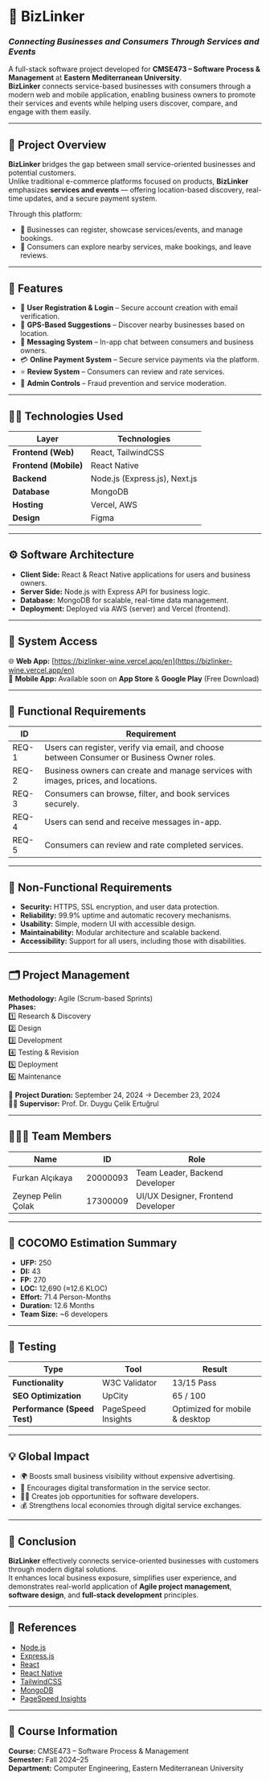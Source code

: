 # 🚀 BizLinker
### *Connecting Businesses and Consumers Through Services and Events*

A full-stack software project developed for **CMSE473 – Software Process & Management** at **Eastern Mediterranean University**.  
**BizLinker** connects service-based businesses with consumers through a modern web and mobile application, enabling business owners to promote their services and events while helping users discover, compare, and engage with them easily.

---

## 🧠 Project Overview

**BizLinker** bridges the gap between small service-oriented businesses and potential customers.  
Unlike traditional e-commerce platforms focused on products, **BizLinker** emphasizes **services and events** — offering location-based discovery, real-time updates, and a secure payment system.

Through this platform:
- 🏪 Businesses can register, showcase services/events, and manage bookings.  
- 👥 Consumers can explore nearby services, make bookings, and leave reviews.  

---

## 🧩 Features

- 🔐 **User Registration & Login** – Secure account creation with email verification.  
- 🧭 **GPS-Based Suggestions** – Discover nearby businesses based on location.  
- 💬 **Messaging System** – In-app chat between consumers and business owners.  
- 💳 **Online Payment System** – Secure service payments via the platform.  
- ⭐ **Review System** – Consumers can review and rate services.  
- 🧱 **Admin Controls** – Fraud prevention and service moderation.  

---

## 🧑‍💻 Technologies Used

| Layer | Technologies |
|-------|---------------|
| **Frontend (Web)** | React, TailwindCSS |
| **Frontend (Mobile)** | React Native |
| **Backend** | Node.js (Express.js), Next.js |
| **Database** | MongoDB |
| **Hosting** | Vercel, AWS |
| **Design** | Figma |

---

## ⚙️ Software Architecture

- **Client Side:** React & React Native applications for users and business owners.  
- **Server Side:** Node.js with Express API for business logic.  
- **Database:** MongoDB for scalable, real-time data management.  
- **Deployment:** Deployed via AWS (server) and Vercel (frontend).  

---

## 📱 System Access

🌐 **Web App:** [https://bizlinker-wine.vercel.app/en](https://bizlinker-wine.vercel.app/en)  
📲 **Mobile App:** Available soon on **App Store** & **Google Play** (Free Download)

---

## 🧩 Functional Requirements

| ID | Requirement |
|----|--------------|
| REQ-1 | Users can register, verify via email, and choose between Consumer or Business Owner roles. |
| REQ-2 | Business owners can create and manage services with images, prices, and locations. |
| REQ-3 | Consumers can browse, filter, and book services securely. |
| REQ-4 | Users can send and receive messages in-app. |
| REQ-5 | Consumers can review and rate completed services. |

---

## 🧰 Non-Functional Requirements

- **Security:** HTTPS, SSL encryption, and user data protection.  
- **Reliability:** 99.9% uptime and automatic recovery mechanisms.  
- **Usability:** Simple, modern UI with accessible design.  
- **Maintainability:** Modular architecture and scalable backend.  
- **Accessibility:** Support for all users, including those with disabilities.  

---

## 🗂️ Project Management

**Methodology:** Agile (Scrum-based Sprints)  
**Phases:**  
1️⃣ Research & Discovery  
2️⃣ Design  
3️⃣ Development  
4️⃣ Testing & Revision  
5️⃣ Deployment  
6️⃣ Maintenance  

📅 **Project Duration:** September 24, 2024 → December 23, 2024  
👩‍🏫 **Supervisor:** Prof. Dr. Duygu Çelik Ertuğrul  

---

## 🧑‍🤝‍🧑 Team Members

| Name | ID | Role |
|------|----|------|
| Furkan Alçıkaya | 20000093 | Team Leader, Backend Developer |
| Zeynep Pelin Çolak | 17300009 | UI/UX Designer, Frontend Developer |

---

## 🧮 COCOMO Estimation Summary

- **UFP:** 250  
- **DI:** 43  
- **FP:** 270  
- **LOC:** 12,690 (≈12.6 KLOC)  
- **Effort:** 71.4 Person-Months  
- **Duration:** 12.6 Months  
- **Team Size:** ~6 developers  

---

## 🧪 Testing

| Type | Tool | Result |
|------|------|--------|
| **Functionality** | W3C Validator | 13/15 Pass |
| **SEO Optimization** | UpCity | 65 / 100 |
| **Performance (Speed Test)** | PageSpeed Insights | Optimized for mobile & desktop |

---

## 💡 Global Impact

- 🌍 Boosts small business visibility without expensive advertising.  
- 💼 Encourages digital transformation in the service sector.  
- 👨‍💻 Creates job opportunities for software developers.  
- 💰 Strengthens local economies through digital service exchanges.  

---

## 🧾 Conclusion

**BizLinker** effectively connects service-oriented businesses with customers through modern digital solutions.  
It enhances local business exposure, simplifies user experience, and demonstrates real-world application of **Agile project management**, **software design**, and **full-stack development** principles.  

---

## 🔗 References

- [Node.js](https://nodejs.org/en)  
- [Express.js](https://expressjs.com/)  
- [React](https://react.dev/)  
- [React Native](https://reactnative.dev/)  
- [TailwindCSS](https://tailwindcss.com/)  
- [MongoDB](https://www.mongodb.com/)  
- [PageSpeed Insights](https://pagespeed.web.dev/)  

---

## 🏫 Course Information

**Course:** CMSE473 – Software Process & Management  
**Semester:** Fall 2024–25  
**Department:** Computer Engineering, Eastern Mediterranean University  
